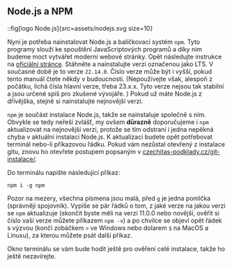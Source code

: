 ## Node.js a NPM

::fig[logo Node.js]{src=assets/nodejs.svg size=10}

Nyní je potřeba nainstalovat Node.js a balíčkovací systém `npm`. Tyto programy slouží ke spouštění JavaScriptových programů a díky nim budeme moct vytvářet moderní webové stránky. Opět následujte instrukce na [oficiální stránce](https://nodejs.org). Stáhněte a nainstalujte verzi označenou jako LTS. V současné době je to verze `22.14.0`. Číslo verze může být i vyšší, pokud tento manuál čtete někdy v budoucnosti. (Nepoužívejte však, alespoň z počátku, lichá čísla hlavní verze, třeba 23.x.x. Tyto verze nejsou tak stabilní a jsou určené spíš pro zkušené vývojáře. ) Pokud už máte Node.js z dřívějška, stejně si nainstalujte nejnovější verzi.

`npm` je součást instalace Node.js, takže se nainstaluje společně s ním. Obvykle se tedy neřeší zvlášť, my ovšem **důrazně** doporučujeme i `npm` aktualizovat na nejnovější verzi, protože se tím odstraní i jedna nepěkná chyba v aktuální instalaci Node.js. K aktualizaci budete opět potřebovat terminál nebo-li příkazovou řádku. Pokud vám nezůstal otevřený z instalace gitu, znovu ho otevřete postupem popsaným v [czechitas-podklady.cz/git-instalace/](https://czechitas-podklady.cz/git-instalace/).

Do terminálu napište následující příkaz:

```shell
npm i -g npm
```

Pozor na mezery, všechna písmena jsou malá, před `g` je jedna pomlčka (správněji spojovník). Vypíše se pár řádků o tom, z jaké verze na jakou verzi se `npm` aktualizuje (skončit byste měli na verzi 11.0.0 nebo novější, ověřit si číslo vaší verze můžete příkazem `npm -v`) a po chvilce se objeví opět řádek s výzvou (končí zobáčkem `>` ve Windows nebo dolarem `$` na MacOS a Linuxu), za kterou můžete psát další příkaz.

Okno terminálu se vám bude hodit ještě pro ověření celé instalace, takže ho ještě nezavírejte.
